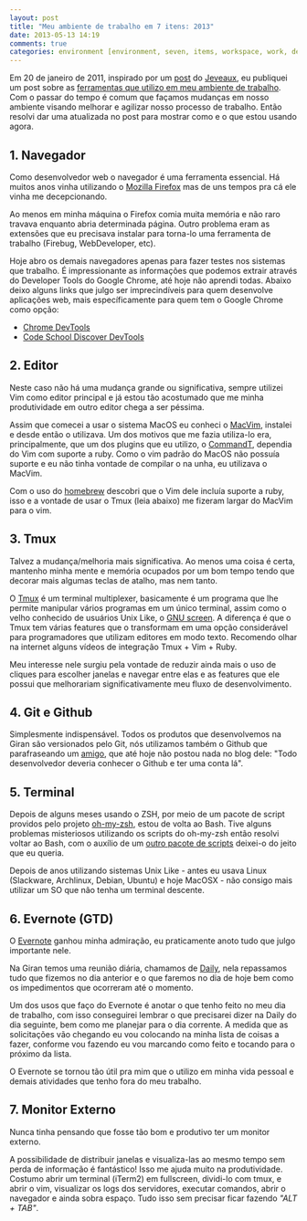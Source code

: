 ```yaml
---
layout: post
title: "Meu ambiente de trabalho em 7 itens: 2013"
date: 2013-05-13 14:19
comments: true
categories: environment [environment, seven, items, workspace, work, developer]
---
```


Em 20 de janeiro de 2011, inspirado por um [post](http://jeveaux.com/2011/meu-ambiente-de-trabalho-em-7-itens/) do [Jeveaux](http://jeveaux.com/), eu publiquei um post sobre as [ferramentas que utilizo em meu ambiente de trabalho](blog/2011/01/20/meu-ambiente-de-trabalho-em-7-itens/). Com o passar do tempo é comum que façamos mudanças em nosso ambiente visando melhorar e agilizar nosso processo de trabalho. Então resolvi dar uma atualizada no post para mostrar como e o que estou usando agora.

## 1. Navegador

Como desenvolvedor web o navegador é uma ferramenta essencial. Há muitos anos vinha utilizando o [Mozilla Firefox](http://www.mozilla.org/en-US/firefox/new/) mas de uns tempos pra cá ele vinha me decepcionando.

Ao menos em minha máquina o Firefox comia muita memória e não raro travava enquanto abria determinada página. Outro problema eram as extensões que eu precisava instalar para torna-lo uma ferramenta de trabalho (Firebug, WebDeveloper, etc).

Hoje abro os demais navegadores apenas para fazer testes nos sistemas que trabalho. É impressionante as informações que podemos extrair através do Developer Tools do Google Chrome, até hoje não aprendi todas. Abaixo deixo alguns links que julgo ser imprecindíveis para quem desenvolve aplicações web, mais específicamente para quem tem o Google Chrome como opção:

* [Chrome DevTools](https://developers.google.com/chrome-developer-tools/)
* [Code School Discover DevTools](http://discover-devtools.codeschool.com/)

## 2. Editor

Neste caso não há uma mudança grande ou significativa, sempre utilizei Vim como editor principal e já estou tão acostumado que me minha produtividade em outro editor chega a ser péssima.

Assim que comecei a usar o sistema MacOS eu conheci o [MacVim](https://github.com/b4winckler/macvim), instalei e desde então o utilizava. Um dos motivos que me fazia utiliza-lo era, principalmente, que um dos plugins que eu utilizo, o [CommandT](https://wincent.com/products/command-t), dependia do Vim com suporte a ruby. Como o vim padrão do MacOS não possuía suporte e eu não tinha vontade de compilar o na unha, eu utilizava o MacVim.

Com o uso do [homebrew](http://mxcl.github.io/homebrew/) descobri que o Vim dele incluía suporte a ruby, isso e a vontade de usar o Tmux (leia abaixo) me fizeram largar do MacVim  para o vim.

## 3. Tmux

Talvez a mudança/melhoria mais significativa. Ao menos uma coisa é certa, mantenho minha mente e memória ocupados por um bom tempo tendo que decorar mais algumas teclas de atalho, mas nem tanto.

O [Tmux](http://tmux.sourceforge.net/) é um terminal multiplexer, basicamente é um programa que lhe permite manipular vários programas em um único terminal, assim como o velho conhecido de usuários Unix Like, o [GNU screen](http://www.gnu.org/software/screen/). A diferença é que o Tmux tem várias features que o transformam em uma opção considerável para programadores que utilizam editores em modo texto. Recomendo olhar na internet alguns vídeos de integração Tmux + Vim + Ruby.

Meu interesse nele surgiu pela vontade de reduzir ainda mais o uso de cliques para escolher janelas e navegar entre elas e as features que ele possui que melhorariam significativamente meu fluxo de desenvolvimento.

## 4. Git e Github

Simplesmente indispensável. Todos os produtos que desenvolvemos na Giran são versionados pelo Git, nós utilizamos também o Github que parafraseando um [amigo](https://twitter.com/rodolfospalenza), que até hoje não postou nada no blog dele: "Todo desenvolvedor deveria conhecer o Github e ter uma conta lá".

## 5. Terminal

Depois de alguns meses usando o ZSH, por meio de um pacote de script providos pelo projeto [oh-my-zsh](https://github.com/robbyrussell/oh-my-zsh), estou de volta ao Bash. Tive alguns problemas misteriosos utilizando os scripts do oh-my-zsh então resolvi voltar ao Bash, com o auxílio de um [outro pacote de scripts](https://github.com/revans/bash-it) deixei-o do jeito que eu queria.

Depois de anos utilizando sistemas Unix Like - antes eu usava Linux (Slackware, Archlinux, Debian, Ubuntu) e hoje MacOSX - não consigo mais utilizar um SO que não tenha um terminal descente.

## 6. Evernote (GTD)

O [Evernote](http://evernote.com) ganhou minha admiração, eu praticamente anoto tudo que julgo importante nele.

Na Giran temos uma reunião diária, chamamos de [Daily](http://improveit.com.br/scrum/daily_scrum), nela repassamos tudo que fizemos no dia anterior e o que faremos no dia de hoje bem como os impedimentos que ocorreram até o momento.

Um dos usos que faço do Evernote é anotar o que tenho feito no meu dia de trabalho, com isso conseguirei lembrar o que precisarei dizer na Daily do dia seguinte, bem como me planejar para o dia corrente. A medida que as solicitações vão chegando eu vou colocando na minha lista de coisas a fazer, conforme vou fazendo eu vou marcando como feito e tocando para o próximo da lista.

O Evernote se tornou tão útil pra mim que o utilizo em minha vida pessoal e demais atividades que tenho fora do meu trabalho.

## 7. Monitor Externo

Nunca tinha pensando que fosse tão bom e produtivo ter um monitor externo.

A possibilidade de distribuir janelas e visualiza-las ao mesmo tempo sem perda de informação é fantástico! Isso me ajuda muito na produtividade. Costumo abrir um terminal (iTerm2) em fullscreen, dividi-lo com tmux, e abrir o vim, visualizar os logs dos servidores, executar comandos, abrir o navegador e ainda sobra espaço. Tudo isso sem precisar ficar fazendo _"ALT + TAB"_.

